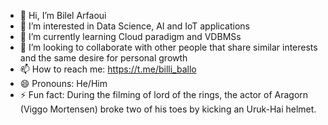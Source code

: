 - 👋 Hi, I’m Bilel Arfaoui
- 👀 I’m interested in Data Science, AI and IoT applications
- 🌱 I’m currently learning Cloud paradigm and VDBMSs 
- 💞️ I’m looking to collaborate with other people that share similar interests and the same desire for personal growth
- 📫 How to reach me: https://t.me/billi_ballo
- 😄 Pronouns: He/Him
- ⚡ Fun fact: During the filming of lord of the rings, the actor of Aragorn (Viggo Mortensen) broke two of his toes by kicking an Uruk-Hai helmet.

<!---
NakajimaAkemi/NakajimaAkemi is a ✨ special ✨ repository because its `README.md` (this file) appears on your GitHub profile.
You can click the Preview link to take a look at your changes.
--->
